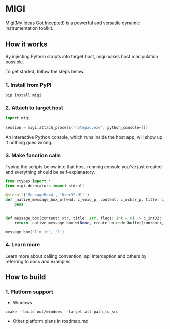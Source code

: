 # MIGI

Migi(My Ideas Got Incepted) is a powerful and versatile dynamic instrumentation toolkit.

## How it works
By injecting Python scripts into target host, migi makes host manipulation possible.

To get started, follow the steps below.

### 1. Install from PyPI
```shell
pip install migi
```

### 2. Attach to target host
```python
import migi

session = migi.attach_process('notepad.exe', python_console=[])
```

An interactive Python console, which runs inside the host app, will show up if nothing goes wrong. 

### 3. Make function calls

Typing the scripts below into that host-running console you've just created and everything should be self-explanatory. 

```python
from ctypes import *
from migi.decorators import stdcall

@stdcall('MessageBoxW', 'User32.dll')
def _native_message_box_w(hwnd: c_void_p, content: c_wchar_p, title: c_wchar_p, flags: c_uint32) -> c_int32:
    pass


def message_box(content: str, title: str, flags: int = 0) -> c_int32:
    return _native_message_box_w(None, create_unicode_buffer(content), create_unicode_buffer(title), flags)

message_box("I'm in", '1')
```

### 4. Learn more

Learn more about calling convention, api interception and others by referring to docs and examples

## How to build

### 1. Platform support
- Windows
```shell
cmake --build out/windows --target all path_to_src
```
- Other platform plans in roadmap.md
